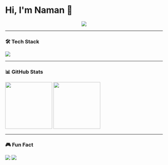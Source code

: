 # Hi, I'm Naman 👋  

<p align="center">
  <img src="https://readme-typing-svg.herokuapp.com?size=22&color=3CB371&center=true&vCenter=true&width=440&height=45&lines=Engineering+Student;Tech+Enthusiast;Gamer;Virat+Kohli+Fan" />
</p>

---

### 🛠️ Tech Stack
<p>
  <img src="https://skillicons.dev/icons?i=cpp,html,css,js,react,tailwind,git,github" />
</p>

---

### 📊 GitHub Stats
<p>
  <img src="https://github-readme-stats.vercel.app/api?username=NamanGaonkar&show_icons=true&theme=tokyonight" height="150"/>
  <img src="https://github-readme-stats.vercel.app/api/top-langs/?username=NamanGaonkar&layout=compact&theme=tokyonight" height="150"/>
</p>

---

### 🎮 Fun Fact
<p>
  <img src="https://img.shields.io/badge/Gamer-%F0%9F%8E%AE-blue?style=for-the-badge" />
  <img src="https://img.shields.io/badge/Virat%20Kohli%20Fan-%F0%9F%8F%8F-orange?style=for-the-badge" />
</p>

